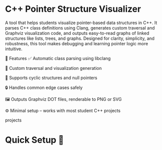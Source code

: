 # C++ Pointer Structure Visualizer
A tool that helps students visualize pointer-based data structures in C++. It parses C++ class definitions using Clang, generates custom traversal and Graphviz visualization code, and outputs easy-to-read graphs of linked structures like lists, trees, and graphs. Designed for clarity, simplicity, and robustness, this tool makes debugging and learning pointer logic more intuitive.

🎯 Features
✅ Automatic class parsing using libclang

🧠 Custom traversal and visualization generation

🔁 Supports cyclic structures and null pointers

🔒 Handles common edge cases safely

🖼️ Outputs Graphviz DOT files, renderable to PNG or SVG

⚙️ Minimal setup – works with most student C++ projects

projects

# Quick Setup 🚀
